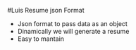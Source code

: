 #Luis Resume json Format

* Json format to pass data as an object
* Dinamically we will generate a resume
* Easy to mantain 
